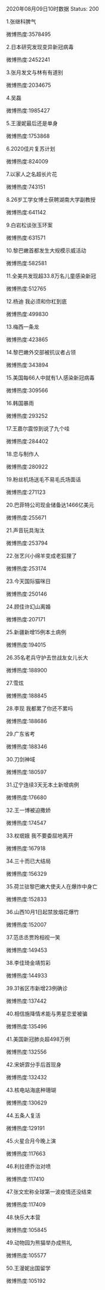 2020年08月09日10时数据
Status: 200

1.张继科脾气

微博热度:3578495

2.日本研究发现变异新冠病毒

微博热度:2452241

3.张月发文与林有有道别

微博热度:2034675

4.吴磊

微博热度:1985427

5.王漫妮最后还是单身

微博热度:1753868

6.2020佳片复苏计划

微博热度:824009

7.以家人之名超长片花

微博热度:743151

8.26岁工学女博士获聘湖南大学副教授

微博热度:641142

9.白岩松谈张玉环案

微博热度:631571

10.黎巴嫩首都发生大规模示威活动

微博热度:582581

11.全美共发现超33.8万名儿童感染新冠

微博热度:512765

12.杨迪 我必须和你杠到底

微博热度:499830

13.梅西一条龙

微博热度:423865

14.黎巴嫩外交部被抗议者占领

微博热度:343894

15.美国每66人中就有1人感染新冠病毒

微博热度:309566

16.韩国暴雨

微博热度:293252

17.王嘉尔震惊到说了九个哇

微博热度:284402

18.恋与制作人

微博热度:280922

19.粉丝机场送毛不易毛氏场面话

微博热度:271123

20.巴菲特公司现金储备达1466亿美元

微博热度:255671

21.声音玩具淘汰

微博热度:253794

22.张艺兴小绵羊变成老狐狸了

微博热度:253174

23.今天国际猫咪日

微博热度:250146

24.顾佳许幻山离婚

微博热度:207171

25.新疆新增15例本土病例

微博热度:194015

26.35名老兵守护去世战友女儿长大

微博热度:188900

27.雪炫

微博热度:188845

28.李现 我都累了你还不累吗

微博热度:188686

29.广东省考

微博热度:188346

30.刀剑神域

微博热度:180597

31.辽宁连续3天无本土新增病例

微博热度:176680

32.王一博被迫撒娇

微博热度:174547

33.权珉娥 我不要委屈地离开

微博热度:167918

34.三十而已大结局

微博热度:156329

35.荷兰驻黎巴嫩大使夫人在爆炸中身亡

微博热度:152833

36.山西10月1日起禁放烟花爆竹

微博热度:152007

37.范丞丞贾玲相视一笑

微博热度:149453

38.李佳琦金靖剪彩

微博热度:144933

39.31省区市新增23例确诊

微博热度:137442

40.相信施降情术能与男星恋爱被骗

微博热度:135496

41.美国新冠肺炎超498万例

微博热度:132556

42.宋妍霏分手后首现身

微博热度:132432

43.核电站海底种珊瑚

微博热度:130629

44.五条人复活

微博热度:129191

45.火星合月今晚上演

微博热度:117663

46.利拉德乔治对喷

微博热度:117410

47.张文宏称全球第一波疫情还没结束

微博热度:117409

48.快乐大本营

微博热度:105845

49.动物园为熊猫举办成熊礼

微博热度:105577

50.王漫妮出国留学

微博热度:105192

